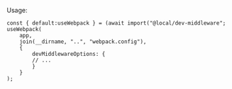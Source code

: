 Usage:
    
    const { default:useWebpack } = (await import("@local/dev-middleware";
    useWebpack(
        app, 
        join(__dirname, "..", "webpack.config"), 
        {
            devMiddlewareOptions: {
            // ...
            }
        }
    );